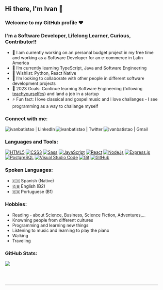 ## Hi there, I'm Ivan 👋

### Welcome to my GitHub profile ❤️

### I'm a Software Developer, Lifelong Learner, Curious, Contributor!!

- 🔭 I am currently working on an personal budget project in my free time and working as a Software Developer for an e-commerce in Latin America
- 🌱 I’m currently learning TypeScript, Java and Software Engineering
- 💌 Wishlist: Python, React Native
- 👯 I’m looking to collaborate with other people in different software development projects
- 🥅 2023 Goals: Continue learning Software Engineering (following [teachyourselfcs](https://teachyourselfcs.com/)) and land a job in a startup
- ⚡ Fun fact: I love classical and gospel music and I love challanges - I see programming as a way to challange myself

### Connect with me:

[<img align="left" alt="ivanbatistao | LinkedIn" src="https://img.shields.io/badge/LinkedIn-0077B5?style=for-the-badge&logo=linkedin&logoColor=white" />](https://www.linkedin.com/in/ivanbatistao/)
[<img align="left" alt="ivanbatistao | Twitter" src="https://img.shields.io/badge/Twitter-1DA1F2?style=for-the-badge&logo=twitter&logoColor=white" />](https://twitter.com/ivanbatistao)
[<img align="left" alt="ivanbatistao | Gmail" src="https://img.shields.io/badge/Gmail-D14836?style=for-the-badge&logo=gmail&logoColor=white" />](mailto:batistaochoaivan@gmail.com)
<!-- [<img align="left" alt="ivanbatistao | WhatsApp" src="https://img.shields.io/badge/WhatsApp-25D366?style=for-the-badge&logo=whatsapp&logoColor=white" />](https://api.whatsapp.com/send?phone=573012225765&text=Hi!%20I%27m%20%3Cyour%20name%3E%20%F0%9F%91%8B.%20I%27m%20writing%20to%20you%20because...) -->

<br />

### Languages and Tools:
<p align="left">
    <a href="#"><img alt="HTML5" src="https://img.shields.io/badge/HTML5-E34F26?style=for-the-badge&logo=html5&logoColor=white" /></a>
    <a href="#"><img alt="CSS3" src="https://img.shields.io/badge/CSS3-1572B6?style=for-the-badge&logo=css3&logoColor=white" /></a>
    <a href="#"><img alt="Sass" src="https://img.shields.io/badge/Sass-CC6699?style=for-the-badge&logo=sass&logoColor=white" /></a>
    <a href="#"><img alt="JavaScript" src="https://img.shields.io/badge/JavaScript-F7DF1E?style=for-the-badge&logo=javascript&logoColor=black" /></a>
    <a href="#"><img alt="React" src="https://img.shields.io/badge/React-20232A?style=for-the-badge&logo=react&logoColor=61DAFB" /></a>
   <!-- <a href="#"><img alt="Redux" src="https://img.shields.io/badge/Redux-593D88?style=for-the-badge&logo=redux&logoColor=white" /></a> -->
    <a href="#"><img alt="Node.js" src="https://img.shields.io/badge/Node.js-43853D?style=for-the-badge&logo=node.js&logoColor=white" /></a>
    <a href="#"><img alt="Express.js" src="https://img.shields.io/badge/Express.js-000000?style=for-the-badge&logo=express&logoColor=white" /></a>
    <a href="#"><img alt="PostgreSQL" src="https://img.shields.io/badge/PostgreSQL-316192?style=for-the-badge&logo=postgresql&logoColor=white" /></a>
    <a href="#"><img alt="Visual Studio Code" src="https://img.shields.io/badge/Visual_Studio_Code-0078D4?style=for-the-badge&logo=visual%20studio%20code&logoColor=white" /></a>
    <a href="#"><img alt="Git" src="https://img.shields.io/badge/Git-F05032?style=for-the-badge&logo=git&logoColor=white" /></a>
    <a href="#"><img alt="GitHub" src="https://img.shields.io/badge/GitHub-100000?style=for-the-badge&logo=github&logoColor=white" /></a>
   <!-- <a href="#"><img alt="GraphQL" src="https://img.shields.io/badge/GraphQl-E10098?style=for-the-badge&logo=graphql&logoColor=white" /></a> -->
</p>


### Spoken Languages:
- 🇨🇴 Spanish (Native)
- 🇬🇧 English (B2) 
- 🇧🇷 Portuguese (B1) 

### Hobbies:
- Reading - about Science, Business, Science Fiction, Adventures,...
- Knowning people from different cultures
- Programming and learning new things
- Listening to music and learning to play the piano
- Walking
- Traveling

### GitHub Stats:
![](https://github-readme-stats.vercel.app/api?username=ivanbatistao&show_icons=true&theme=algolia&count_private=trueg)

<br />
<br />

---
